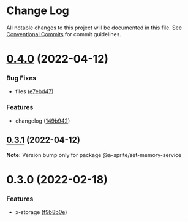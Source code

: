 # Change Log

All notable changes to this project will be documented in this file. See [Conventional Commits](https://conventionalcommits.org) for commit guidelines.

# [0.4.0](https://github.com/Venusjason/sprite-components/compare/@a-sprite/set-memory-service@0.3.1...@a-sprite/set-memory-service@0.4.0) (2022-04-12)

### Bug Fixes

- files ([e7ebd47](https://github.com/Venusjason/sprite-components/commit/e7ebd473d30fae6174af886b1008d600f7bd241a))

### Features

- changelog ([149b942](https://github.com/Venusjason/sprite-components/commit/149b9424a790ca5cb92e5ef3ea7b6cfc2927be31))

## [0.3.1](https://github.com/Venusjason/sprite-components/compare/@a-sprite/set-memory-service@0.3.0...@a-sprite/set-memory-service@0.3.1) (2022-04-12)

**Note:** Version bump only for package @a-sprite/set-memory-service

# 0.3.0 (2022-02-18)

### Features

- x-storage ([f9b8b0e](https://github.com/Venusjason/sprite-components/commit/f9b8b0e6f3483d6149018e7def013c5f9475d3da))
